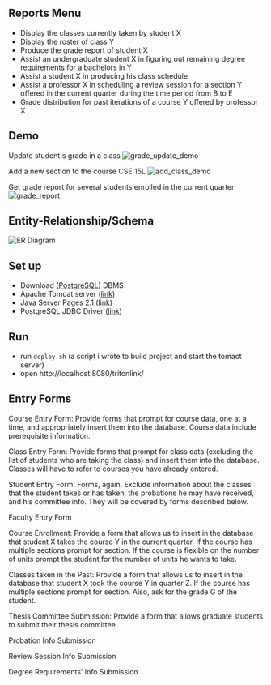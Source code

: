 ## Reports Menu
- Display the classes currently taken by student X
- Display the roster of class Y
- Produce the grade report of student X
- Assist an undergraduate student X in figuring out remaining degree requirements for a bachelors in Y
- Assist a student X in producing his class schedule
- Assist a professor X in scheduling a review session for a section Y offered in the current quarter during the time period from B to E
- Grade distribution for past iterations of a course Y offered by professor X

## Demo
Update student's grade in a class
![grade_update_demo](https://github.com/Alanine42/TritonLink/assets/68050193/e2c0d94d-1358-4796-8ba7-c28db1cf651d)

Add a new section to the course CSE 15L
![add_class_demo](https://github.com/Alanine42/TritonLink/assets/68050193/c0c78832-1a77-4669-82b2-ef2d93564b2c)

Get grade report for several students enrolled in the current quarter
![grade_report](https://github.com/Alanine42/TritonLink/assets/68050193/c00c659e-9725-42a0-946a-c3e0be034903)

## Entity-Relationship/Schema
![ER Diagram](https://github.com/Alanine42/TritonLink/assets/68050193/8202ab2d-6467-459a-b177-4553a8d9af6d)

## Set up
- Download ([PostgreSQL](https://www.postgresql.org/download/)) DBMS
- Apache Tomcat server ([link](https://tomcat.apache.org/))
- Java Server Pages 2.1 ([link](https://www.oracle.com/java/technologies/jspt.html))
- PostgreSQL JDBC Driver ([link](https://jdbc.postgresql.org/))

## Run
- run `deploy.sh` (a script i wrote to build project and start the tomact server)
- open http://localhost:8080/tritonlink/ 

## Entry Forms
Course Entry Form: Provide forms that prompt for course data, one at a time, and appropriately insert them into the database. Course data include prerequisite information.

Class Entry Form: Provide forms that prompt for class data (excluding the list of students who are taking the class) and insert them into the database. Classes will have to refer to courses you have already entered.

Student Entry Form: Forms, again. Exclude information about the classes that the student takes or has taken, the probations he may have received, and his committee info. They will be covered by forms described below.

Faculty Entry Form

Course Enrollment: Provide a form that allows us to insert in the database that student X takes the course Y in the current quarter. If the course has multiple sections prompt for section. If the course is flexible on the number of units prompt the student for the number of units he wants to take.

Classes taken in the Past: Provide a form that allows us to insert in the database that student X took the course Y in quarter Z. If the course has multiple sections prompt for section. Also, ask for the grade G of the student.

Thesis Committee Submission: Provide a form that allows graduate students to submit their thesis committee.

Probation Info Submission

Review Session Info Submission

Degree Requirements’ Info Submission
